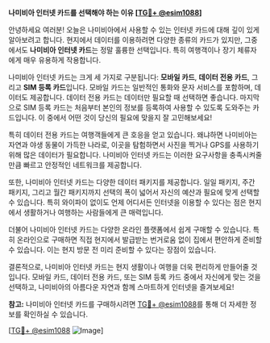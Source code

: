**나미비아 인터넷 카드를 선택해야 하는 이유 [[TG💪+ @esim1088](https://t.me/s/esim1088)]**

안녕하세요 여러분! 오늘은 나미비아에서 사용할 수 있는 인터넷 카드에 대해 깊이 있게 알아보려고 합니다. 현지에서 데이터를 이용하려면 다양한 종류의 카드가 있지만, 그중에서도 **나미비아 인터넷 카드**는 정말 훌륭한 선택입니다. 특히 여행객이나 장기 체류자에게 매우 유용하게 작용합니다.

나미비아 인터넷 카드는 크게 세 가지로 구분됩니다: **모바일 카드**, **데이터 전용 카드**, 그리고 **SIM 등록 카드**입니다. 모바일 카드는 일반적인 통화와 문자 서비스를 포함하며, 데이터도 제공합니다. 데이터 전용 카드는 데이터만 필요할 때 선택하면 좋습니다. 마지막으로 SIM 등록 카드는 처음부터 본인의 정보를 등록하여 사용할 수 있도록 도와주는 카드입니다. 이 중에서 어떤 것이 당신의 필요에 맞을지 잘 고민해보세요!

특히 데이터 전용 카드는 여행객들에게 큰 호응을 얻고 있습니다. 왜냐하면 나미비아는 자연과 야생 동물이 가득한 나라로, 이곳을 탐험하면서 사진을 찍거나 GPS를 사용하기 위해 많은 데이터가 필요합니다. 나미비아 인터넷 카드는 이러한 요구사항을 충족시켜줄 만큼 빠르고 안정적인 네트워크를 제공합니다.

또한, 나미비아 인터넷 카드는 다양한 데이터 패키지를 제공합니다. 일일 패키지, 주간 패키지, 그리고 월간 패키지까지 선택의 폭이 넓어서 자신의 예산과 필요에 맞게 선택할 수 있습니다. 특히 와이파이 없이도 언제 어디서든 인터넷을 이용할 수 있다는 점은 현지에서 생활하거나 여행하는 사람들에게 큰 매력입니다.

더불어 나미비아 인터넷 카드는 다양한 온라인 플랫폼에서 쉽게 구매할 수 있습니다. 특히 온라인으로 구매하면 직접 현지에서 발급받는 번거로움 없이 집에서 편안하게 준비할 수 있습니다. 이는 현지 방문 전 미리 준비할 수 있다는 장점이 있습니다.

결론적으로, 나미비아 인터넷 카드는 현지 생활이나 여행을 더욱 편리하게 만들어줄 것입니다. 모바일 카드, 데이터 전용 카드, 또는 SIM 등록 카드 중에서 자신에게 맞는 것을 선택하고, 나미비아의 아름다운 자연과 함께 스마트하게 인터넷을 즐겨보세요! 

**참고:** 나미비아 인터넷 카드를 구매하시려면 [TG💪+ @esim1088](https://t.me/s/esim1088)를 통해 더 자세한 정보를 확인하실 수 있습니다.

[[TG💪+ @esim1088](https://t.me/s/esim1088) ![Image](https://i.postimg.cc/Y0z9fWf4/image.png)]